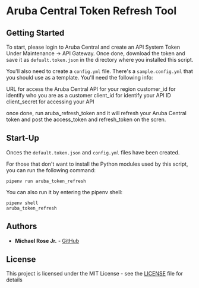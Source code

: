 # Aruba Central Token Refresh Tool


## Getting Started
To start, please login to Aruba Central and create an API System Token Under Maintenance -> API Gateway. Once done, download the token and save it as ``defualt.token.json`` in the directory where you installed this script.

You'll also need to create a ``config.yml`` file. There's a ``sample.config.yml`` that you should use as a template. You'll need the following info:

URL for access the Aruba Central API for your region
customer_id for identify who you are as a customer
client_id for identify your API ID
client_secret for accessing your API

once done, run aruba_refresh_token and it will refresh your Aruba Central token and post the access_token and refresh_token on the scren.

## Start-Up
Onces the ``default.token.json`` and ``config.yml`` files have been created. 

For those that don't want to install the Python modules used by this script, you can run the following command:

```
pipenv run aruba_token_refresh
```

You can also run it by entering the pipenv shell:

```
pipenv shell
aruba_token_refresh
```

## Authors

* **Michael Rose Jr.** - [GitHub](https://github.com/michaelrosejr)


## License

This project is licensed under the MIT License - see the [LICENSE](LICENSE) file for details



